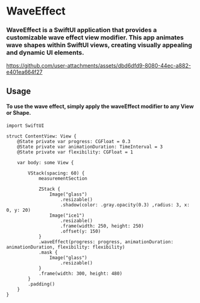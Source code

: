 # WaveEffect
### WaveEffect is a SwiftUI application that provides a customizable wave effect view modifier. This app animates wave shapes within SwiftUI views, creating visually appealing and dynamic UI elements.


https://github.com/user-attachments/assets/dbd6dfd9-8080-44ec-a882-e401ea664f27



## Usage
#### To use the wave effect, simply apply the waveEffect modifier to any View or Shape.


```
import SwiftUI

struct ContentView: View {
    @State private var progress: CGFloat = 0.3
    @State private var animationDuration: TimeInterval = 3
    @State private var flexibility: CGFloat = 1
    
    var body: some View {
        
        VStack(spacing: 60) {
            measurementSection
            
            ZStack {
                Image("glass")
                    .resizable()
                    .shadow(color: .gray.opacity(0.3) ,radius: 3, x: 0, y: 20)
                Image("ice1")
                    .resizable()
                    .frame(width: 250, height: 250)
                    .offset(y: 150)
            }
            .waveEffect(progress: progress, animationDuration: animationDuration, flexibility: flexibility)
            .mask {
                Image("glass")
                    .resizable()
            }
            .frame(width: 300, height: 480)
        }
        .padding()
    }
}
```
